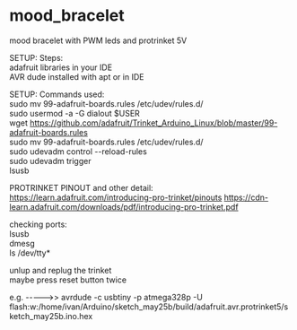 # mood_bracelet
mood bracelet with PWM leds and protrinket 5V

SETUP: Steps:</br>
adafruit libraries in your IDE</br>
AVR dude installed with apt or in IDE</br>

SETUP: Commands used:</br>
sudo mv 99-adafruit-boards.rules /etc/udev/rules.d/</br>
sudo usermod -a -G dialout $USER</br>
wget https://github.com/adafruit/Trinket_Arduino_Linux/blob/master/99-adafruit-boards.rules</br>
sudo mv 99-adafruit-boards.rules /etc/udev/rules.d/</br>
sudo udevadm control --reload-rules</br>
sudo udevadm trigger</br>
lsusb

PROTRINKET PINOUT and other detail:
https://learn.adafruit.com/introducing-pro-trinket/pinouts
https://cdn-learn.adafruit.com/downloads/pdf/introducing-pro-trinket.pdf

checking ports:</br>
 lsusb</br>
 dmesg</br>
 ls /dev/tty*</br>

unlup and replug the trinket</br>
maybe press reset button twice</br>

e.g. ----->>      avrdude -c usbtiny -p atmega328p -U flash:w:/home/ivan/Arduino/sketch_may25b/build/adafruit.avr.protrinket5/sketch_may25b.ino.hex
